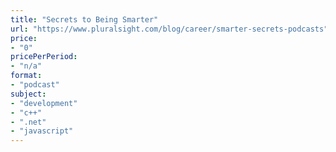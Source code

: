 ```yaml
---
title: "Secrets to Being Smarter"
url: "https://www.pluralsight.com/blog/career/smarter-secrets-podcasts"
price: 
- "0"
pricePerPeriod: 
- "n/a"
format: 
- "podcast"
subject: 
- "development"
- "c++"
- ".net"
- "javascript"
---
```

